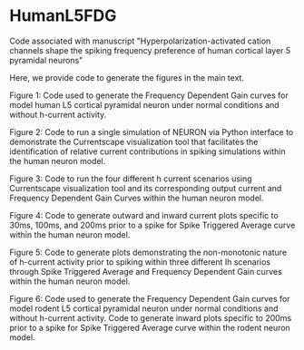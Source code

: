 # HumanL5FDG
Code associated with manuscript "Hyperpolarization-activated cation channels shape the spiking frequency preference of human cortical layer 5 pyramidal neurons"

Here, we provide code to generate the figures in the main text. 

Figure 1: Code used to generate the Frequency Dependent Gain curves for model human L5 
cortical pyramidal neuron under normal conditions and without h-current activity. 

Figure 2: Code to run a single simulation of NEURON via Python interface to demonstrate 
the Currentscape visualization tool that facilitates the identification of relative current 
contributions in spiking simulations within the human neuron model. 

Figure 3: Code to run the four different h current scenarios using Currentscape visualization 
tool and its corresponding output current and Frequency Dependent Gain Curves within the human 
neuron model.

Figure 4: Code to generate outward and inward current plots specific to 30ms, 100ms, and 200ms 
prior to a spike for Spike Triggered Average curve within the human neuron model. 

Figure 5: Code to generate plots demonstrating the non-monotonic nature of h-current activity 
prior to spiking within three different Ih scenarios through Spike Triggered Average and 
Frequency Dependent Gain curves within the human neuron model. 

Figure 6: Code used to generate the Frequency Dependent Gain curves for model rodent L5 cortical 
pyramidal neuron under normal conditions and without h-current activity. Code to generate inward 
plots specific to 200ms prior to a spike for Spike Triggered Average curve within the rodent 
neuron model. 
